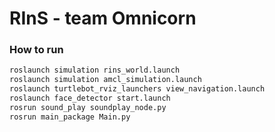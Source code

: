 # RInS - team Omnicorn

### How to run
```bash
roslaunch simulation rins_world.launch
roslaunch simulation amcl_simulation.launch 
roslaunch turtlebot_rviz_launchers view_navigation.launch
roslaunch face_detector start.launch 
rosrun sound_play soundplay_node.py
rosrun main_package Main.py
```
